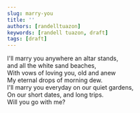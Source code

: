 ```yaml
---
slug: marry-you
title: ''
authors: [randelltuazon]
keywords: [randell tuazon, draft]
tags: [draft]
---
```


I'll marry you anywhere an altar stands, <br/>
and all the white sand beaches, <br/>
With vows of loving you, old and anew <br/>
My eternal drops of morning dew. <br/>
I'll marry you everyday on our quiet gardens, <br/>
On our short dates, and long trips. <br/>
Will you go with me? <br/>
